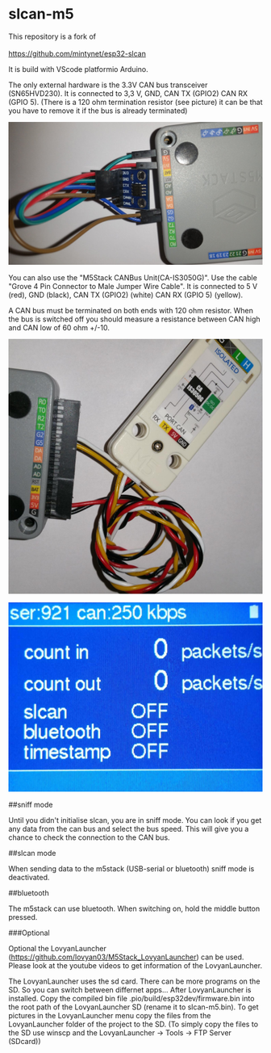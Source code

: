 # slcan-m5
This repository is a fork of 
<br><br>https://github.com/mintynet/esp32-slcan

It is build with VScode platformio Arduino.

The only external hardware is the 3.3V CAN bus transceiver (SN65HVD230). 
It is connected to 3,3 V, GND, CAN TX (GPIO2) CAN RX (GPIO 5).
(There is a 120 ohm termination resistor (see picture) it can be that you have to remove it if the bus is already terminated)

![Connection](can-transceiver.jpg)

You can also use the "M5Stack CANBus Unit(CA-IS3050G)". Use the cable "Grove 4 Pin Connector to Male Jumper Wire Cable".
It is connected to 5 V (red), GND (black), CAN TX (GPIO2) (white) CAN RX (GPIO 5) (yellow).

A CAN bus must be terminated on both ends with 120 ohm resistor. When the bus is switched off you should measure a resistance between CAN high and CAN low of 60 ohm +/-10.

![Connection](can-transceiver-unit.jpg)


![Display position](screen.jpg)


##sniff mode

Until you didn't initialise slcan, you are in sniff mode. You can look if you get any data from the can bus and select the bus speed.
This will give you a chance to check the connection to the CAN bus.

##slcan mode

When sending data to the m5stack (USB-serial or bluetooth) sniff mode is deactivated.

##bluetooth

The m5stack can use bluetooth. When switching on, hold the middle button pressed.

###Optional

Optional the LovyanLauncher (https://github.com/lovyan03/M5Stack_LovyanLauncher) can be used. 
Please look at the youtube videos to get information of the LovyanLauncher.

The LovyanLauncher uses the sd card.
There can be more programs on the SD. So you can switch between differnet apps...
After LovyanLauncher is installed. 
Copy the compiled bin file .pio/build/esp32dev/firmware.bin into the root path of the LovyanLauncher SD (rename it to slcan-m5.bin).
To get pictures in the LovyanLauncher menu copy the files from the LovyanLauncher folder of the project to the SD.
(To simply copy the files to the SD use winscp and the LovyanLauncher -> Tools -> FTP Server (SDcard))
